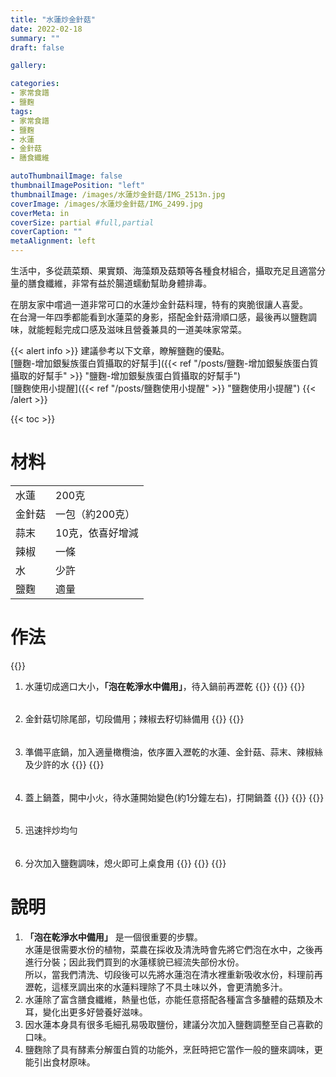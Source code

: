 ```yaml
---
title: "水蓮炒金針菇"
date: 2022-02-18
summary: ""
draft: false

gallery: 

categories:
- 家常食譜
- 鹽麴
tags:
- 家常食譜
- 鹽麴
- 水蓮
- 金針菇
- 膳食纖維

autoThumbnailImage: false
thumbnailImagePosition: "left"
thumbnailImage: /images/水蓮炒金針菇/IMG_2513n.jpg
coverImage: /images/水蓮炒金針菇/IMG_2499.jpg
coverMeta: in
coverSize: partial #full,partial
coverCaption: ""
metaAlignment: left
---
```

生活中，多從蔬菜類、果實類、海藻類及菇類等各種食材組合，攝取充足且適當分量的膳食纖維，非常有益於腸道蠕動幫助身體排毒。
<!--more-->
在朋友家中嚐過一道非常可口的水蓮炒金針菇料理，特有的爽脆很讓人喜愛。\
在台灣一年四季都能看到水蓮菜的身影，搭配金針菇滑順口感，最後再以鹽麴調味，就能輕鬆完成口感及滋味且營養兼具的一道美味家常菜。

{{< alert info >}}
建議參考以下文章，瞭解鹽麴的優點。\
[鹽麴-增加銀髮族蛋白質攝取的好幫手]({{< ref "/posts/鹽麴-增加銀髮族蛋白質攝取的好幫手" >}} "鹽麴-增加銀髮族蛋白質攝取的好幫手")\
[鹽麴使用小提醒]({{< ref "/posts/鹽麴使用小提醒" >}} "鹽麴使用小提醒")
{{< /alert >}}

{{< toc >}}

# 材料
|||
|:--|:--|
|水蓮|200克|
|金針菇|一包（約200克）|
|蒜末|10克，依喜好增減|
|辣椒|一條|
|水|少許|
|鹽麴|適量|

# 作法
{{<image classes="clear">}}
1. 水蓮切成適口大小，**「泡在乾淨水中備用」**，待入鍋前再瀝乾
{{<image classes="nocaption fancybox fig-50" thumbnail-width="91%" thumbnail-height="91%" src="/images/水蓮炒金針菇/IMG_2473.jpg" title="" >}}
{{<image classes="nocaption fancybox fig-50" thumbnail-width="98%" thumbnail-height="98%" src="/images/水蓮炒金針菇/IMG_2477.jpg" title="" >}}
{{<image classes="clear">}}
######
2. 金針菇切除尾部，切段備用；辣椒去籽切絲備用
{{<image classes="nocaption fancybox fig-50" thumbnail-width="100%" thumbnail-height="100%" src="/images/水蓮炒金針菇/IMG_2483.jpg" title="" >}}
{{<image classes="clear">}}
######
3. 準備平底鍋，加入適量橄欖油，依序置入瀝乾的水蓮、金針菇、蒜末、辣椒絲及少許的水
{{<image classes="nocaption fancybox fig-50" thumbnail-width="100%" thumbnail-height="100%" src="/images/水蓮炒金針菇/IMG_2486.jpg" title="" >}}
{{<image classes="clear">}}
######
4. 蓋上鍋蓋，開中小火，待水蓮開始變色(約1分鐘左右)，打開鍋蓋
{{<image classes="clear">}}
{{<image classes="nocaption fancybox fig-50" thumbnail-width="100%" thumbnail-height="100%" src="/images/水蓮炒金針菇/IMG_2495.jpg" title="" >}}
{{<image classes="clear">}}
######
5. 迅速拌炒均勻
######
6. 分次加入鹽麴調味，熄火即可上桌食用
{{<image classes="clear">}}
{{<image classes="nocaption fancybox fig-50" thumbnail-width="100%" thumbnail-height="100%" src="/images/水蓮炒金針菇/IMG_2513.jpg" title="" >}}
{{<image classes="clear">}}
######

# 說明
1. **「泡在乾淨水中備用」** 是一個很重要的步驟。\
水蓮是很需要水份的植物，菜農在採收及清洗時會先將它們泡在水中，之後再進行分裝；因此我們買到的水蓮樣貌已經流失部份水份。\
所以，當我們清洗、切段後可以先將水蓮泡在清水裡重新吸收水份，料理前再瀝乾，這樣烹調出來的水蓮料理除了不具土味以外，會更清脆多汁。
2. 水蓮除了富含膳食纖維，熱量也低，亦能任意搭配各種富含多醣體的菇類及木耳，變化出更多好營養好滋味。
3. 因水蓮本身具有很多毛細孔易吸取鹽份，建議分次加入鹽麴調整至自己喜歡的口味。
4. 鹽麴除了具有酵素分解蛋白質的功能外，烹飪時把它當作一般的鹽來調味，更能引出食材原味。